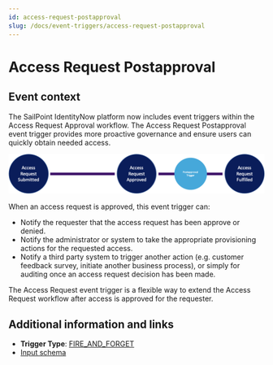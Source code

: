```yaml
---
id: access-request-postapproval
slug: /docs/event-triggers/access-request-postapproval
---
```


# Access Request Postapproval

## Event context

The SailPoint IdentityNow platform now includes event triggers within the Access Request Approval workflow. The Access Request Postapproval event trigger provides more proactive governance and ensure users can quickly obtain needed access.

![Flow](./img/access-request-postapproval-path.png)

 When an access request is approved, this event trigger can:

- Notify the requester that the access request has been approve or denied.
- Notify the administrator or system to take the appropriate provisioning actions for the requested access.
- Notify a third party system to trigger another action (e.g. customer feedback survey, initiate another business process), or simply for auditing once an access request decision has been made.

The Access Request event trigger is a flexible way to extend the Access Request workflow after access is approved for the requester.

## Additional information and links

- **Trigger Type**: [FIRE_AND_FORGET](../event-triggers-trigger-types.md#fire-and-forget)
- [Input schema](https://developer.sailpoint.com/apis/beta/#section/Access-Request-Post-Approval-Event-Trigger-Input)